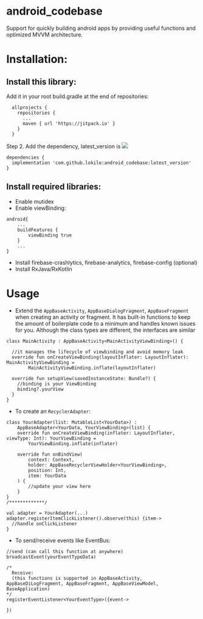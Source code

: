 # android_codebase
Support for quickly building android apps by providing useful functions and optimized MVVM architecture.

# Installation:
## Install this library:
Add it in your root build.gradle at the end of repositories:
```
  allprojects {
    repositories {
      ...
      maven { url 'https://jitpack.io' }
    }
  }
```

Step 2. Add the dependency, latest_version is [![](https://jitpack.io/v/lokile/android_codebase.svg)](https://jitpack.io/#lokile/android_codebase)
```
dependencies {
  implementation 'com.github.lokile:android_codebase:latest_version'
}
```
## Install required libraries:
- Enable mutidex
- Enable viewBinding:
```
android{
    ...
    buildFeatures {
        viewBinding true
    }
    ...
}
```
- Install firebase-crashlytics, firebase-analytics, firebase-config (optional)
- Install RxJava/RxKotlin

# Usage
- Extend the `AppBaseActivity`, `AppBaseDialogFragment`, `AppBaseFragment` when creating an activity or fragment. It has built-in functions to keep the amount of boilerplate code to a minimum and handles known issues for you. Although the class types are different, the interfaces are similar
```
class MainActivity : AppBaseActivity<MainActivityViewBinding>() {

  //it manages the lifecycle of viewbinding and avoid memory leak
  override fun onCreateViewBinding(layoutInflater: LayoutInflater): MainActivityViewBinding =
        MainActivityViewBinding.inflate(layoutInflater)
  
  override fun setupView(savedInstanceState: Bundle?) {
    //binding is your ViewBinding
    binding?.yourView
  }
}

```
- To create an `RecyclerAdapter`:
```
class YourAdapter(list: MutableList<YourData>) :
    AppBaseAdapter<YourData, YourViewBinding>(list) {
    override fun onCreateViewBinding(inflater: LayoutInflater, viewType: Int): YourViewBinding =
        YourViewBinding.inflate(inflater)

    override fun onBindView(
        context: Context,
        holder: AppBaseRecyclerViewHolder<YourViewBinding>,
        position: Int,
        item: YourData
    ) {
        //update your view here
    }
}
/*************/

val adapter = YourAdapter(...)
adapter.registerItemClickListener().observe(this) {item->
  //handle onClickListener
}
```
- To send/receive events like EventBus:
```
//send (can call this function at anywhere)
broadcastEvent(yourEventTypeData)

/* 
  Receive:
  (this functions is supported in AppBaseActivity, AppBaseDiLogFragment, AppBaseFragment, AppBaseViewModel, BaseApplication) 
*/
registerEventListener<YourEventType>({event->

})
```
